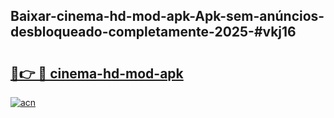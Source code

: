## Baixar-cinema-hd-mod-apk-Apk-sem-anúncios-desbloqueado-completamente-2025-#vkj16

# <h2><a href="https://ainizakaria.my?title=cinema-hd-mod-apk&ref=22M">🔗👉 🔴 cinema-hd-mod-apk</a></h2>

[![acn](https://github.com/user-attachments/assets/0f9c940e-d8b0-45ae-aac7-cd30a18b3e1c)](https://ainizakaria.my?title=cinema-hd-mod-apk&ref=22M)

